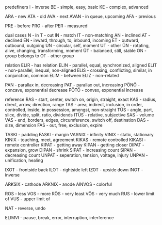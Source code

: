 predefiners 
I - inverse
BE - simple, easy, basic
KE - complex, advanced

ARA - new
ATA - old
AVA - next
AVAN - in queue, upcoming
AFA - previous

PRE - before
PRO - after 
PER - measured

dual cases
N - in
T - out
IN - match
IT - non-matching
AN - inclined
AT - declined
EN - inward, through, to, inbound, incoming
ET - outward, outbound, outgoing
UN - circular, self, moment
UT - other
ÜN - rotating, alive, changing, transforming, moment
ÜT - balanced, still, stable
ON - group belongs to
OT - other group

relation
ELIR - has relation
ELIN - parallel, equal, synchronized, aligned
ELIT - non-parallel, inequal, non-aligned
ELIS - crossing, conflicting, similar, in conjunction, common
ELIM - between
ELIZ - non-related

PAN - parallax in, decreasing 
PAT - parallax out, increasing
PÖNÖ - concave, exponential decrease
PÖTÖ - convex, exponential increase

reference
RAS - start, center, switch on, origin, straight, exact
KAS - radius, direct, arrow, direction, range
TAS - area, indirect, inclusion, in order, controlled, inside, in possession, amongst,  non-straight
TÜS - angle, part, slice, divide, split, ratio, dividends
ITÜS - relative, subjective
SAS - volume
VAS - end, borders, edges, circumference, switch off, destination
DAS - size, dimension
FAS - out, free, exclusion, expire


TASKI - padding
FASKI - margin 
VASNIX - infinity
VINIX - static, stationary
KINIX - touching, meet, agreement
KIKAS - remote controlled
KIKASI - remote controller
KIPAT - getting away
KIPAN - getting closer
DIPAT - expansion, grow
DIPAN - shrink
SIPAT - increasing count
SIPAN - decreasing count
UNPAT - seperation, tension, voltage, injury
UNPAN - unification, healing

IXOT - frontside back
ILOT - rightside left
IZOT - upside down 
INOT - inverse

ARKSIX - cathode 
ARKNIX - anode
AINVOS - colorful

ROS - less
VOS - more
RÖS - very least
VÖS - very much
RUS - lower limit of 
VUS - upper limit of

NAT - reverse, undo
 
ELIMVI - pause, break, error, interruption, interference
